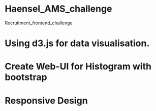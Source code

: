 # Haensel_AMS_challenge
Recruitment_frontend_challenge

# Using d3.js for data visualisation. 
# Create Web-UI for Histogram with bootstrap
# Responsive Design
